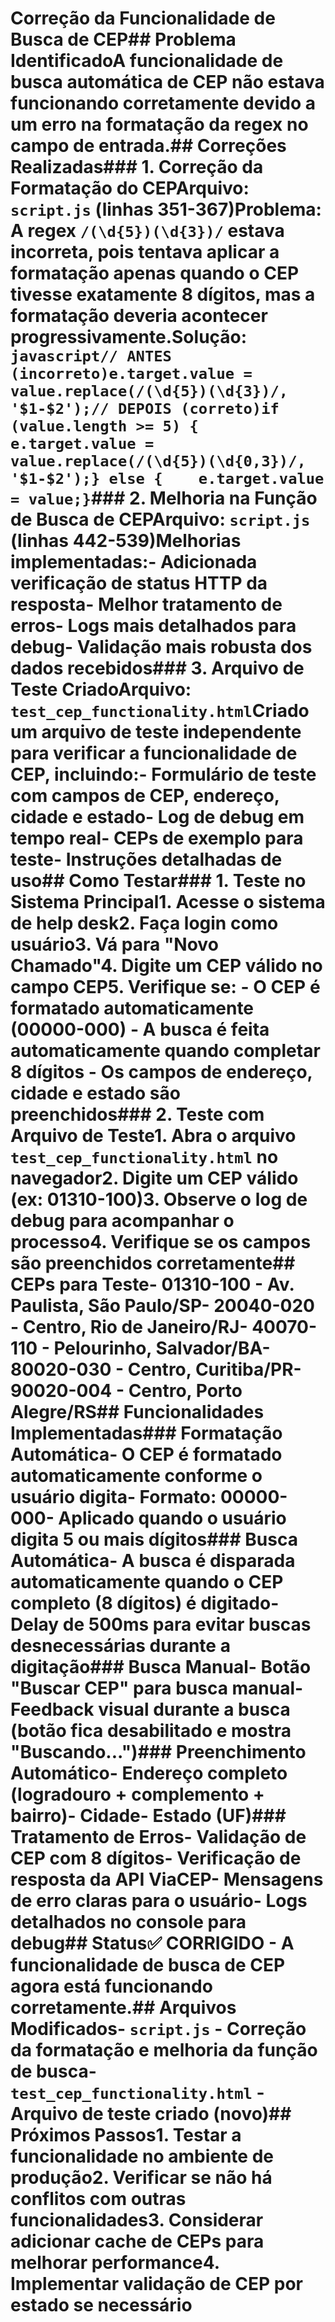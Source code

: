 # Correção da Funcionalidade de Busca de CEP## Problema IdentificadoA funcionalidade de busca automática de CEP não estava funcionando corretamente devido a um erro na formatação da regex no campo de entrada.## Correções Realizadas### 1. Correção da Formatação do CEP**Arquivo:** `script.js` (linhas 351-367)**Problema:** A regex `/(\d{5})(\d{3})/` estava incorreta, pois tentava aplicar a formatação apenas quando o CEP tivesse exatamente 8 dígitos, mas a formatação deveria acontecer progressivamente.**Solução:** ```javascript// ANTES (incorreto)e.target.value = value.replace(/(\d{5})(\d{3})/, '$1-$2');// DEPOIS (correto)if (value.length >= 5) {    e.target.value = value.replace(/(\d{5})(\d{0,3})/, '$1-$2');} else {    e.target.value = value;}```### 2. Melhoria na Função de Busca de CEP**Arquivo:** `script.js` (linhas 442-539)**Melhorias implementadas:**- Adicionada verificação de status HTTP da resposta- Melhor tratamento de erros- Logs mais detalhados para debug- Validação mais robusta dos dados recebidos### 3. Arquivo de Teste Criado**Arquivo:** `test_cep_functionality.html`Criado um arquivo de teste independente para verificar a funcionalidade de CEP, incluindo:- Formulário de teste com campos de CEP, endereço, cidade e estado- Log de debug em tempo real- CEPs de exemplo para teste- Instruções detalhadas de uso## Como Testar### 1. Teste no Sistema Principal1. Acesse o sistema de help desk2. Faça login como usuário3. Vá para "Novo Chamado"4. Digite um CEP válido no campo CEP5. Verifique se:   - O CEP é formatado automaticamente (00000-000)   - A busca é feita automaticamente quando completar 8 dígitos   - Os campos de endereço, cidade e estado são preenchidos### 2. Teste com Arquivo de Teste1. Abra o arquivo `test_cep_functionality.html` no navegador2. Digite um CEP válido (ex: 01310-100)3. Observe o log de debug para acompanhar o processo4. Verifique se os campos são preenchidos corretamente## CEPs para Teste- **01310-100** - Av. Paulista, São Paulo/SP- **20040-020** - Centro, Rio de Janeiro/RJ- **40070-110** - Pelourinho, Salvador/BA- **80020-030** - Centro, Curitiba/PR- **90020-004** - Centro, Porto Alegre/RS## Funcionalidades Implementadas### Formatação Automática- O CEP é formatado automaticamente conforme o usuário digita- Formato: 00000-000- Aplicado quando o usuário digita 5 ou mais dígitos### Busca Automática- A busca é disparada automaticamente quando o CEP completo (8 dígitos) é digitado- Delay de 500ms para evitar buscas desnecessárias durante a digitação### Busca Manual- Botão "Buscar CEP" para busca manual- Feedback visual durante a busca (botão fica desabilitado e mostra "Buscando...")### Preenchimento Automático- Endereço completo (logradouro + complemento + bairro)- Cidade- Estado (UF)### Tratamento de Erros- Validação de CEP com 8 dígitos- Verificação de resposta da API ViaCEP- Mensagens de erro claras para o usuário- Logs detalhados no console para debug## Status✅ **CORRIGIDO** - A funcionalidade de busca de CEP agora está funcionando corretamente.## Arquivos Modificados- `script.js` - Correção da formatação e melhoria da função de busca- `test_cep_functionality.html` - Arquivo de teste criado (novo)## Próximos Passos1. Testar a funcionalidade no ambiente de produção2. Verificar se não há conflitos com outras funcionalidades3. Considerar adicionar cache de CEPs para melhorar performance4. Implementar validação de CEP por estado se necessário